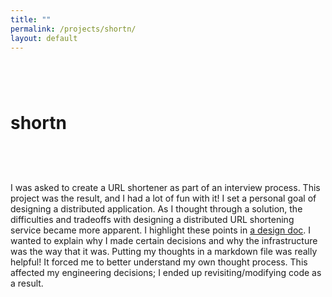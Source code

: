 ```yaml
---
title: ""
permalink: /projects/shortn/
layout: default
---
```


# shortn <a href="https://github.com/zbo14/shortn"><svg class="svg-icon" style="vertical-align:middle"><use xlink:href="{{ '/assets/minima-social-icons.svg#github' | relative_url }}"></use></svg></a>

I was asked to create a URL shortener as part of an interview process. This project was the result, and I had a lot of fun with it! I set a personal goal of designing a distributed application. As I thought through a solution, the difficulties and tradeoffs with designing a distributed URL shortening service became more apparent. I highlight these points in [a design doc](https://github.com/zbo14/shortn/blob/master/design.md). I wanted to explain why I made certain decisions and why the infrastructure was the way that it was. Putting my thoughts in a markdown file was really helpful! It forced me to better understand my own thought process. This affected my engineering decisions; I ended up revisiting/modifying code as a result.
